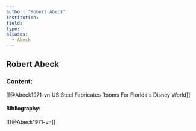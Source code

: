 ```yaml
---
author: "Robert Abeck"
institution:
field:
type:
aliases:
  - Abeck
---
```


## Robert Abeck

### Content:
[[@Abeck1971-vn|US Steel Fabricates Rooms For Florida's Disney World]]

#### Bibliography:

![[@Abeck1971-vn]]
